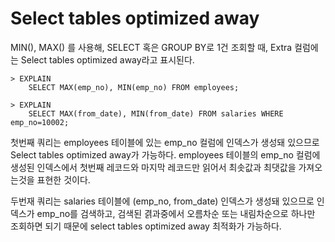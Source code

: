 # Select tables optimized away

MIN(), MAX() 를 사용해, SELECT 혹은 GROUP BY로 1건 조회할 때, Extra 컬럼에는 Select tables optimized away라고 표시된다.

```mysql
> EXPLAIN
	SELECT MAX(emp_no), MIN(emp_no) FROM employees;
	
> EXPLAIN
	SELECT MAX(from_date), MIN(from_date) FROM salaries WHERE emp_no=10002;
```

첫번째 쿼리는 employees 테이블에 있는 emp_no 컬럼에 인덱스가 생성돼 있으므로 Select tables optimized away가 가능하다. employees 테이블의 emp_no 컬럼에 생성된 인덱스에서 첫번째 레코드와 마지막 레코드만 읽어서 최솟값과 최댓값을 가져오는것을 표현한 것이다.

두번재 쿼리는 salaries 테이블에 (emp_no, from_date) 인덱스가 생성돼 있으므로 인덱스가 emp_no를 검색하고, 검색된 겱과중에서 오름차순 또는 내림차순으로 하나만 조회하면 되기 때문에 select tables optimized away 최적화가 가능하다.